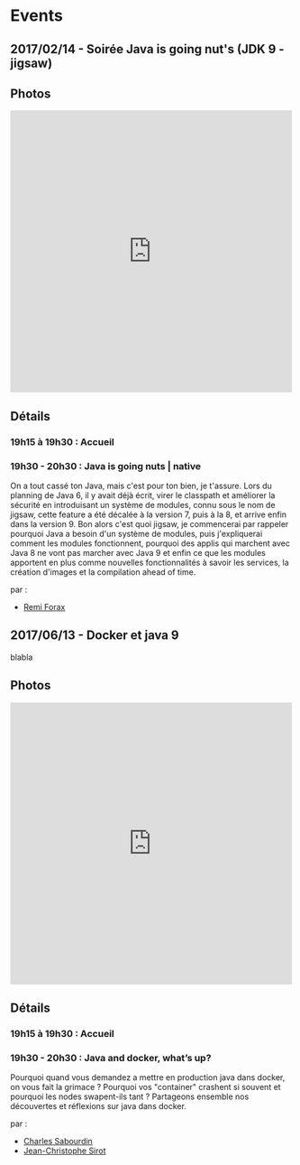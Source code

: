 # Events


## 2017/02/14 - Soirée Java is going nut's (JDK 9 - jigsaw)



## Photos
<div class="iframe_container">
    <iframe align='center' src='https://www.flickr.com/slideShow/index.gne?user_id=131930460@N04&amp;set_id=72157676603118070' frameBorder='0' width='500' scrolling='no' height='500'></iframe>
</div>

## Détails

### 19h15 à 19h30 : Accueil

### 19h30 - 20h30 : Java is going nuts | native

On a tout cassé ton Java, mais c'est pour ton bien, je t'assure.
Lors du planning de Java 6, il y avait déjà écrit, virer le classpath et améliorer la sécurité en introduisant un système de modules, connu sous le nom de jigsaw, cette feature a été décalée à la version 7, puis à la 8, et arrive enfin dans la version 9.
Bon alors c'est quoi jigsaw, je commencerai par rappeler pourquoi Java a besoin d'un système de modules, puis j'expliquerai comment les modules fonctionnent, pourquoi des applis qui marchent avec Java 8 ne vont pas marcher avec Java 9 et enfin ce que les modules apportent en plus comme nouvelles fonctionnalités à savoir les services, la création d'images et la compilation ahead of time.


par :

* [Remi Forax](../speakers/forax-remi.html)


## 2017/06/13 - Docker et java 9

blabla

## Photos
<div class="iframe_container">
    <iframe align='center' src='https://www.flickr.com/slideShow/index.gne?user_id=131930460@N04&amp;set_id=72157685168154095' frameBorder='0' width='500' scrolling='no' height='500'></iframe>
</div>

## Détails

### 19h15 à 19h30 : Accueil

### 19h30 - 20h30 : Java and docker, what’s up?

Pourquoi quand vous demandez a mettre en production java dans docker, on vous fait la grimace ?
Pourquoi vos "container" crashent si souvent et pourquoi les nodes swapent-ils tant ?
Partageons ensemble nos découvertes et réflexions sur java dans docker.


par :

* [Charles Sabourdin](../speakers/sabourdin-charles.html)
* [Jean-Christophe Sirot](../speakers/sirot-jc.html)

